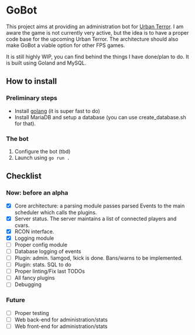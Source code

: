 GoBot
===

This project aims at providing an administration bot for [Urban Terror](https://www.urbanterror.info/home/).  I am aware the game is not currently very active, but the idea is to have a proper code base for the upcoming Urban Terror. The architecture should also make GoBot a viable option for other FPS games.

It is still highly WIP, you can find behind the things I have done/plan to do. It is built using Goland and MySQL.

## How to install

### Preliminary steps

- Install [golang](https://golang.org/doc/install) (it is super fast to do)
- Install MariaDB and setup a database (you can use create_database.sh for that).

### The bot

1. Configure the bot (tbd)
2. Launch using `go run .`


## Checklist

### Now: before an alpha

- [x] Core architecture: a parsing module passes parsed Events to the main scheduler which calls the plugins.
- [x] Server status. The server maintains a list of connected players and cvars.
- [x] RCON interface.
- [x] Logging module
- [ ] Proper config module
- [ ] Database logging of events
- [ ] Plugin: admin. !iamgod, !kick is done. Bans/warns to be implemented.
- [ ] Plugin: stats. SQL to do
- [ ] Proper linting/Fix last TODOs
- [ ] All fancy plugins
- [ ] Debugging

### Future

- [ ] Proper testing
- [ ] Web back-end for administration/stats
- [ ] Web front-end for administration/stats